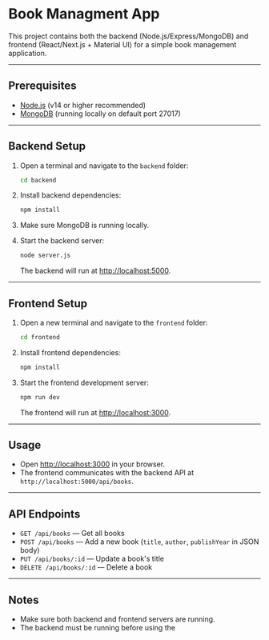 # Book Managment App

This project contains both the backend (Node.js/Express/MongoDB) and frontend (React/Next.js + Material UI) for a simple book management application.

---

## Prerequisites

- [Node.js](https://nodejs.org/) (v14 or higher recommended)
- [MongoDB](https://www.mongodb.com/) (running locally on default port 27017)

---

## Backend Setup

1. Open a terminal and navigate to the `backend` folder:

    ```sh
    cd backend
    ```

2. Install backend dependencies:

    ```sh
    npm install
    ```

3. Make sure MongoDB is running locally.

4. Start the backend server:

    ```sh
    node server.js
    ```

   The backend will run at [http://localhost:5000](http://localhost:5000).

---

## Frontend Setup

1. Open a new terminal and navigate to the `frontend` folder:

    ```sh
    cd frontend
    ```

2. Install frontend dependencies:

    ```sh
    npm install
    ```

3. Start the frontend development server:

    ```sh
    npm run dev
    ```

   The frontend will run at [http://localhost:3000](http://localhost:3000).

---

## Usage

- Open [http://localhost:3000](http://localhost:3000) in your browser.
- The frontend communicates with the backend API at `http://localhost:5000/api/books`.

---

## API Endpoints

- `GET /api/books` — Get all books
- `POST /api/books` — Add a new book (`title`, `author`, `publishYear` in JSON body)
- `PUT /api/books/:id` — Update a book's title
- `DELETE /api/books/:id` — Delete a book

---

## Notes

- Make sure both backend and frontend servers are running.
- The backend must be running before using the
